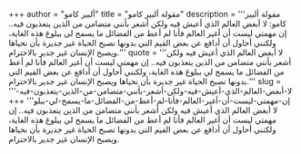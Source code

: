 +++
author = "ألبير كامو"
title = "مقولة ألبير كامو"
description = '''مقولة ألبير كامو: لا أبغض العالم الذي أعيش فيه ولكن أشعر بأنني متضامن من الذين يتعذبون فيه.. إن مهمتي ليست أن أغير العالم فأنا لم أعط من الفضائل ما يسمح لي ببلوغ هذه الغاية، ولكنني أحاول أن أدافع عن بعض القيم التي بدونها تصبح الحياة غير جديرة بأن نحياها ويصبح الإنسان غير جدير بالاحترام.'''
quote = '''لا أبغض العالم الذي أعيش فيه ولكن أشعر بأنني متضامن من الذين يتعذبون فيه.. إن مهمتي ليست أن أغير العالم فأنا لم أعط من الفضائل ما يسمح لي ببلوغ هذه الغاية، ولكنني أحاول أن أدافع عن بعض القيم التي بدونها تصبح الحياة غير جديرة بأن نحياها ويصبح الإنسان غير جدير بالاحترام.'''
slug = '''لا-أبغض-العالم-الذي-أعيش-فيه-ولكن-أشعر-بأنني-متضامن-من-الذين-يتعذبون-فيه-إن-مهمتي-ليست-أن-أغير-العالم-فأنا-لم-أعط-من-الفضائل-ما-يسمح-لي-ببلو'''
+++
لا أبغض العالم الذي أعيش فيه ولكن أشعر بأنني متضامن من الذين يتعذبون فيه.. إن مهمتي ليست أن أغير العالم فأنا لم أعط من الفضائل ما يسمح لي ببلوغ هذه الغاية، ولكنني أحاول أن أدافع عن بعض القيم التي بدونها تصبح الحياة غير جديرة بأن نحياها ويصبح الإنسان غير جدير بالاحترام.
